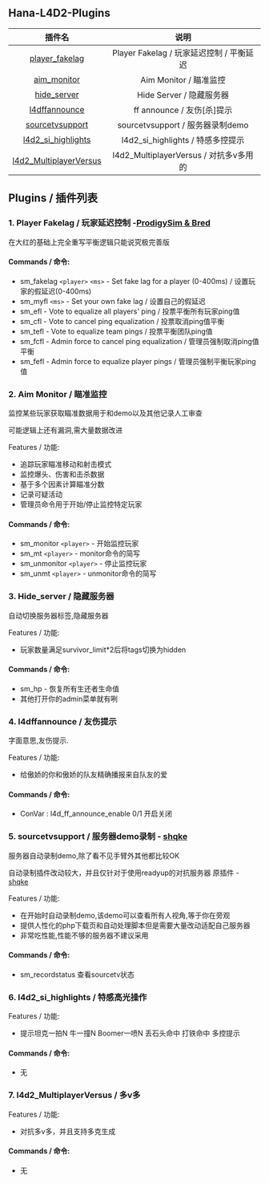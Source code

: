 ## Hana-L4D2-Plugins

|                            插件名                            |                   说明                   |
| :----------------------------------------------------------: | :--------------------------------------: |
| [player_fakelag](https://github.com/cH1yoi/Hana-L4D2-Plugins/tree/main/player_fakelag) | Player Fakelag / 玩家延迟控制 / 平衡延迟 |
| [aim_monitor](https://github.com/cH1yoi/Hana-L4D2-Plugins/tree/main/aim_monitor) |          Aim Monitor / 瞄准监控          |
| [hide_server](https://github.com/cH1yoi/Hana-L4D2-Plugins/tree/main/hide_server) |         Hide Server / 隐藏服务器         |
| [l4dffannounce](https://github.com/cH1yoi/Hana-L4D2-Plugins/tree/main/l4dffannounce) |        ff announce / 友伤[杀]提示        |
| [sourcetvsupport](https://github.com/cH1yoi/Hana-L4D2-Plugins/tree/main/sourcetvsupport) |     sourcetvsupport / 服务器录制demo     |
| [l4d2_si_highlights](https://github.com/cH1yoi/Hana-L4D2-Plugins/tree/main/l4d2_si_highlights) |    l4d2_si_highlights / 特感多控提示     |
| [l4d2_MultiplayerVersus](https://github.com/cH1yoi/Hana-L4D2-Plugins/tree/main/l4d2_MultiplayerVersus) |  l4d2_MultiplayerVersus / 对抗多v多用的  |

## Plugins / 插件列表

### 1. Player Fakelag / 玩家延迟控制 -[ProdigySim &amp; Bred](https://github.com/ProdigySim/custom_fakelag)

在大红的基础上完全重写平衡逻辑只能说究极完善版

#### Commands / 命令:

* sm_fakelag `<player>` `<ms>` - Set fake lag for a player (0-400ms) / 设置玩家的假延迟(0-400ms)
* sm_myfl `<ms>` - Set your own fake lag / 设置自己的假延迟
* sm_efl - Vote to equalize all players' ping / 投票平衡所有玩家ping值
* sm_cfl - Vote to cancel ping equalization / 投票取消ping值平衡
* sm_tefl - Vote to equalize team pings / 投票平衡团队ping值
* sm_fcfl - Admin force to cancel ping equalization / 管理员强制取消ping值平衡
* sm_fefl - Admin force to equalize player pings / 管理员强制平衡玩家ping值

### 2. Aim Monitor / 瞄准监控

监控某些玩家获取瞄准数据用于和demo以及其他记录人工审查

可能逻辑上还有漏洞,需大量数据改进

Features / 功能:

* 追踪玩家瞄准移动和射击模式
* 监控爆头、伤害和击杀数据
* 基于多个因素计算瞄准分数
* 记录可疑活动
* 管理员命令用于开始/停止监控特定玩家

#### Commands / 命令:

* sm_monitor `<player>` -  开始监控玩家
* sm_mt `<player>` -  monitor命令的简写
* sm_unmonitor `<player>` -  停止监控玩家
* sm_unmt `<player>` -  unmonitor命令的简写

### 3. Hide_server / 隐藏服务器

自动切换服务器标签,隐藏服务器

Features / 功能:

* 玩家数量满足survivor_limit*2后将tags切换为hidden

#### Commands / 命令:

* sm_hp - 恢复所有生还者生命值
* 其他打开你的admin菜单就有咧

### 4. l4dffannounce / 友伤提示

字面意思,友伤提示.

Features / 功能:

* 给傲娇的你和傲娇的队友精确播报来自队友的爱

#### Commands / 命令:

* ConVar :  l4d_ff_announce_enable 0/1		开启关闭

### 5. sourcetvsupport / 服务器demo录制 - [shqke](https://github.com/shqke/sourcetvsupport)

服务器自动录制demo,除了看不见手臂外其他都比较OK

自动录制插件改动较大，并且仅针对于使用readyup的对抗服务器 原插件 - [shqke](https://github.com/shqke/sp_public/tree/master/autorecorder)

Features / 功能:

* 在开始时自动录制demo,该demo可以查看所有人视角,等于你在旁观
* 提供人性化的php下载页和自动处理脚本但是需要大量改动适配自己服务器
* 非常吃性能,性能不够的服务器不建议采用

#### Commands / 命令:

* sm_recordstatus		查看sourcetv状态

### 6. l4d2_si_highlights / 特感高光操作

Features / 功能:

* 提示坦克一拍N 牛一撞N Boomer一喷N 丢石头命中 打铁命中 多控提示

#### Commands / 命令:

* 无

### 7. l4d2_MultiplayerVersus / 多v多

Features / 功能:

* 对抗多v多，并且支持多克生成

#### Commands / 命令:

* 无

